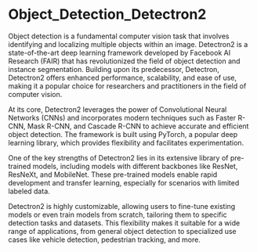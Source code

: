 # Object_Detection_Detectron2
Object detection is a fundamental computer vision task that involves identifying and localizing multiple objects within an image. Detectron2 is a state-of-the-art deep learning framework developed by Facebook AI Research (FAIR) that has revolutionized the field of object detection and instance segmentation. 
Building upon its predecessor, Detectron, Detectron2 offers enhanced performance, scalability, and ease of use, making it a popular choice for researchers and practitioners in the field of computer vision.

At its core, Detectron2 leverages the power of Convolutional Neural Networks (CNNs) and incorporates modern techniques such as Faster R-CNN, Mask R-CNN, and Cascade R-CNN to achieve accurate and efficient object detection. The framework is built using PyTorch, a popular deep learning library, which provides flexibility and facilitates experimentation.

One of the key strengths of Detectron2 lies in its extensive library of pre-trained models, including models with different backbones like ResNet, ResNeXt, and MobileNet. These pre-trained models enable rapid development and transfer learning, especially for scenarios with limited labeled data.

Detectron2 is highly customizable, allowing users to fine-tune existing models or even train models from scratch, tailoring them to specific detection tasks and datasets. This flexibility makes it suitable for a wide range of applications, from general object detection to specialized use cases like vehicle detection, pedestrian tracking, and more.
